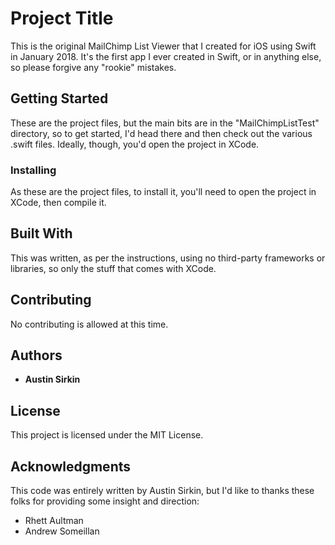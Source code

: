 # Project Title

This is the original MailChimp List Viewer that I created for iOS using Swift in January 2018. It's the first app I ever created in Swift, or in anything else, so please forgive any "rookie" mistakes.

## Getting Started

These are the project files, but the main bits are in the "MailChimpListTest" directory, so to get started, I'd head there and then check out the various .swift files. Ideally, though, you'd open the project in XCode.

### Installing

As these are the project files, to install it, you'll need to open the project in XCode, then compile it.

## Built With

This was written, as per the instructions, using no third-party frameworks or libraries, so only the stuff that comes with XCode.

## Contributing

No contributing is allowed at this time.

## Authors

* **Austin Sirkin**

## License

This project is licensed under the MIT License.

## Acknowledgments

This code was entirely written by Austin Sirkin, but I'd like to thanks these folks for providing some insight and direction:
* Rhett Aultman
* Andrew Someillan
